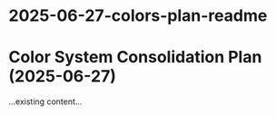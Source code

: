 # 2025-06-27-colors-plan-readme

# Color System Consolidation Plan (2025-06-27)

...existing content...

